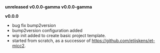 **unreleased**
**v0.0.0-gamma**
**v0.0.0-gamma**

**v0.0.0**

- bug fix bump2version
- bump2version configuration added
- wip init added to create basic project template. 
- started from scratch, as a successor of https://github.com/etijskens/et-micc2.